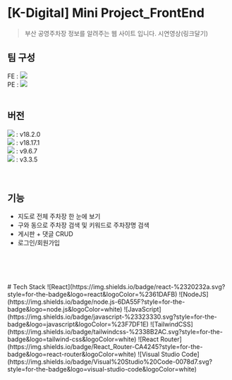 # [K-Digital] Mini Project_FrontEnd
> 부산 공영주차장 정보를 알려주는 웹 사이트 입니다.
> 시연영상(링크달기)

## 팀 구성
FE : [<img src="https://img.shields.io/badge/github-black?style=flat&logo=github"/>](https://github.com/inayong/Mini_ParkingInfo)  
PE : [<img src="https://img.shields.io/badge/github-black?style=flat&logo=github"/>](https://github.com/wnahswl/SubProject)
<br />
<br />
## 버전
<img src="https://img.shields.io/badge/react-black?style=flat-square&logo=react&logoColor=61DAFB"/> : v18.2.0  
<img src="https://img.shields.io/badge/Node.js-black?style=flat-square&logo=Node.jslogoColor=339933"/> : v18.17.1  
<img src="https://img.shields.io/badge/npm-black?style=flat-square&logo=npm&logoColor=CB3837"/> : v9.6.7  
<img src="https://img.shields.io/badge/tailwindcss-black?style=flat-square&logo=tailwindcss&logoColor=06B6D4"/> : v3.3.5
<br />
<br />
<br />
## 기능
- 지도로 전체 주차장 한 눈에 보기
- 구와 동으로 주차장 검색 및 키워드로 주차장명 검색
- 게시판 + 댓글 CRUD
- 로그인/회원가입
<br />
<br />
<br />
<br />
# Tech Stack
<!-- [ -->
![React](https://img.shields.io/badge/react-%2320232a.svg?style=for-the-badge&logo=react&logoColor=%2361DAFB)  
![NodeJS](https://img.shields.io/badge/node.js-6DA55F?style=for-the-badge&logo=node.js&logoColor=white)  
![JavaScript](https://img.shields.io/badge/javascript-%23323330.svg?style=for-the-badge&logo=javascript&logoColor=%23F7DF1E)  
![TailwindCSS](https://img.shields.io/badge/tailwindcss-%2338B2AC.svg?style=for-the-badge&logo=tailwind-css&logoColor=white)  
![React Router](https://img.shields.io/badge/React_Router-CA4245?style=for-the-badge&logo=react-router&logoColor=white)  
![Visual Studio Code](https://img.shields.io/badge/Visual%20Studio%20Code-0078d7.svg?style=for-the-badge&logo=visual-studio-code&logoColor=white)  


